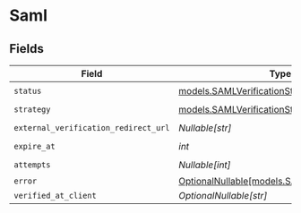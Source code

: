# Saml


## Fields

| Field                                                                                | Type                                                                                 | Required                                                                             | Description                                                                          | Example                                                                              |
| ------------------------------------------------------------------------------------ | ------------------------------------------------------------------------------------ | ------------------------------------------------------------------------------------ | ------------------------------------------------------------------------------------ | ------------------------------------------------------------------------------------ |
| `status`                                                                             | [models.SAMLVerificationStatus](../models/samlverificationstatus.md)                 | :heavy_check_mark:                                                                   | N/A                                                                                  | verified                                                                             |
| `strategy`                                                                           | [models.SAMLVerificationStrategy](../models/samlverificationstrategy.md)             | :heavy_check_mark:                                                                   | N/A                                                                                  | saml                                                                                 |
| `external_verification_redirect_url`                                                 | *Nullable[str]*                                                                      | :heavy_check_mark:                                                                   | N/A                                                                                  | https://example.com/saml_callback                                                    |
| `expire_at`                                                                          | *int*                                                                                | :heavy_check_mark:                                                                   | N/A                                                                                  | 1622852400                                                                           |
| `attempts`                                                                           | *Nullable[int]*                                                                      | :heavy_check_mark:                                                                   | N/A                                                                                  | <nil>                                                                                |
| `error`                                                                              | [OptionalNullable[models.SAMLVerificationError]](../models/samlverificationerror.md) | :heavy_minus_sign:                                                                   | N/A                                                                                  | <nil>                                                                                |
| `verified_at_client`                                                                 | *OptionalNullable[str]*                                                              | :heavy_minus_sign:                                                                   | N/A                                                                                  |                                                                                      |